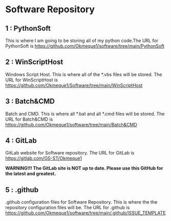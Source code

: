 # Software Repository

## 1 : PythonSoft

This is where I am going to be storing all of my python code.The URL for PythonSoft is https://github.com/Okmeque1/software/tree/main/PythonSoft

## 2 : WinScriptHost

Windows Script Host. This is where all of the *.vbs files will be stored. The URL for WinScriptHost is https://github.com/Okmeque1/Software/tree/main/WinScriptHost

## 3 : Batch&CMD

Batch and CMD. This is where all *.bat and all *.cmd files will be stored. The URL for Batch&CMD is
https://github.com/Okmeque1/software/tree/main/Batch&CMD

## 4 : GitLab 

GitLab website for Software repository. The URL for GitLab is https://gitlab.com/GS-ST/Okmeque1

**WARNING!!! The GitLab site is NOT up to date. Please use this GitHub for the latest and greatest.**

## 5 : .github

.github configuration files for Software Repository. This is where the the repository configuration files will be. The URL for .github is https://github.com/Okmeque1/software/tree/main/.github/ISSUE_TEMPLATE

